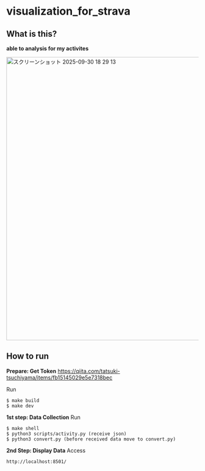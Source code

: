 # visualization_for_strava

## What is this?

**able to analysis for my activites**

<img width="767" height="742" alt="スクリーンショット 2025-09-30 18 29 13" src="https://github.com/user-attachments/assets/9ec05641-d87f-4b11-83ac-99f035fb9f8a" />

## How to run

**Prepare: Get Token**
https://qiita.com/tatsuki-tsuchiyama/items/fb15145029e5e7318bec

Run
```
$ make build
$ make dev
```

**1st step: Data Collection**
Run
```
$ make shell
$ python3 scripts/activity.py (receive json)
$ python3 convert.py (before received data move to convert.py)
```

**2nd Step: Display Data**
Access
```
http://localhost:8501/
```


